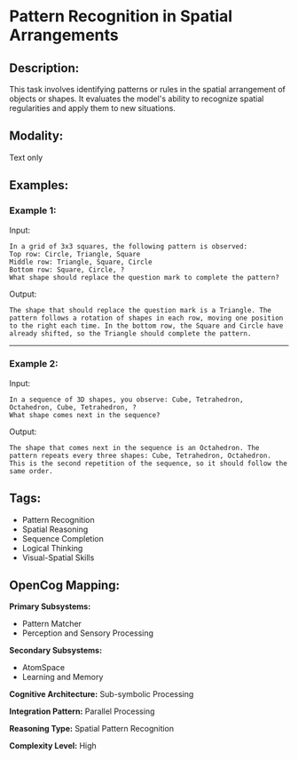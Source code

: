 # Pattern Recognition in Spatial Arrangements

## Description:
This task involves identifying patterns or rules in the spatial arrangement of objects or shapes. It evaluates the model's ability to recognize spatial regularities and apply them to new situations.

## Modality:
Text only

## Examples:

### Example 1:

Input:

```
In a grid of 3x3 squares, the following pattern is observed:
Top row: Circle, Triangle, Square
Middle row: Triangle, Square, Circle
Bottom row: Square, Circle, ?
What shape should replace the question mark to complete the pattern?
```

Output:

```
The shape that should replace the question mark is a Triangle. The pattern follows a rotation of shapes in each row, moving one position to the right each time. In the bottom row, the Square and Circle have already shifted, so the Triangle should complete the pattern.
```

---

### Example 2:

Input:

```
In a sequence of 3D shapes, you observe: Cube, Tetrahedron, Octahedron, Cube, Tetrahedron, ?
What shape comes next in the sequence?
```

Output:

```
The shape that comes next in the sequence is an Octahedron. The pattern repeats every three shapes: Cube, Tetrahedron, Octahedron. This is the second repetition of the sequence, so it should follow the same order.
```

## Tags:
- Pattern Recognition
- Spatial Reasoning
- Sequence Completion
- Logical Thinking
- Visual-Spatial Skills

## OpenCog Mapping:

**Primary Subsystems:**
- Pattern Matcher
- Perception and Sensory Processing

**Secondary Subsystems:**
- AtomSpace
- Learning and Memory

**Cognitive Architecture:** Sub-symbolic Processing

**Integration Pattern:** Parallel Processing

**Reasoning Type:** Spatial Pattern Recognition

**Complexity Level:** High